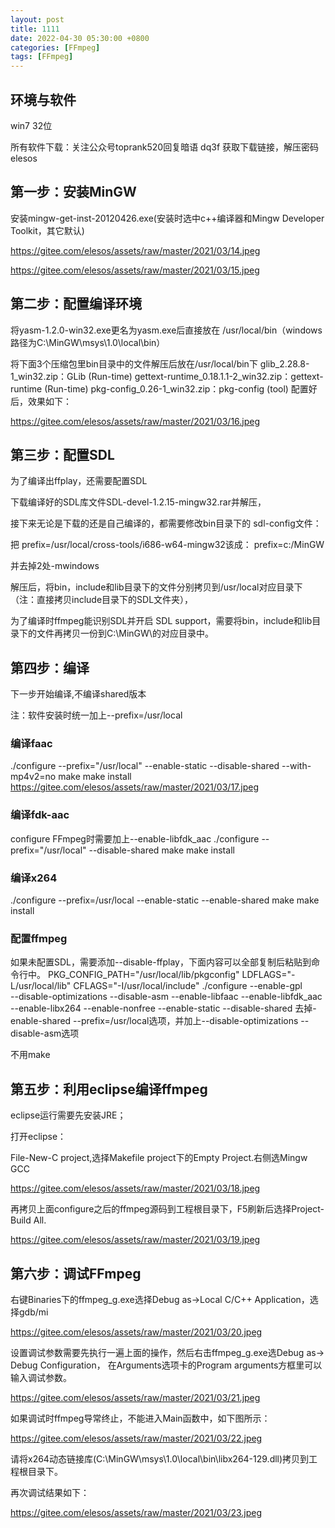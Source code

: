 ```yaml
---
layout: post
title: 1111
date: 2022-04-30 05:30:00 +0800
categories: [FFmpeg]
tags: [FFmpeg]
---
```

## 环境与软件
win7 32位

所有软件下载：关注公众号toprank520回复暗语 dq3f 获取下载链接，解压密码elesos

## 第一步：安装MinGW
安装mingw-get-inst-20120426.exe(安装时选中c++编译器和Mingw Developer Toolkit，其它默认)

https://gitee.com/elesos/assets/raw/master/2021/03/14.jpeg

https://gitee.com/elesos/assets/raw/master/2021/03/15.jpeg
## 第二步：配置编译环境
将yasm-1.2.0-win32.exe更名为yasm.exe后直接放在 /usr/local/bin（windows路径为C:\MinGW\msys\1.0\local\bin）

将下面3个压缩包里bin目录中的文件解压后放在/usr/local/bin下
 glib_2.28.8-1_win32.zip：GLib (Run-time)
 gettext-runtime_0.18.1.1-2_win32.zip：gettext-runtime (Run-time)
 pkg-config_0.26-1_win32.zip：pkg-config (tool)
配置好后，效果如下：

https://gitee.com/elesos/assets/raw/master/2021/03/16.jpeg
## 第三步：配置SDL
为了编译出ffplay，还需要配置SDL

下载编译好的SDL库文件SDL-devel-1.2.15-mingw32.rar并解压，

接下来无论是下载的还是自己编译的，都需要修改bin目录下的 sdl-config文件：

把 prefix=/usr/local/cross-tools/i686-w64-mingw32该成： prefix=c:/MinGW

并去掉2处-mwindows

解压后，将bin，include和lib目录下的文件分别拷贝到/usr/local对应目录下（注：直接拷贝include目录下的SDL文件夹），

为了编译时ffmpeg能识别SDL并开启 SDL support，需要将bin，include和lib目录下的文件再拷贝一份到C:\MinGW\的对应目录中。
## 第四步：编译
下一步开始编译,不编译shared版本

注：软件安装时统一加上--prefix=/usr/local
### 编译faac
 ./configure --prefix="/usr/local" --enable-static --disable-shared --with-mp4v2=no
 make
 make install
https://gitee.com/elesos/assets/raw/master/2021/03/17.jpeg
### 编译fdk-aac
configure FFmpeg时需要加上--enable-libfdk_aac
 ./configure --prefix="/usr/local" --disable-shared
 make
 make install
### 编译x264
 ./configure --prefix=/usr/local --enable-static --enable-shared
 make
 make install
### 配置ffmpeg
如果未配置SDL，需要添加--disable-ffplay，下面内容可以全部复制后粘贴到命令行中。
 PKG_CONFIG_PATH="/usr/local/lib/pkgconfig" LDFLAGS="-L/usr/local/lib" CFLAGS="-I/usr/local/include" ./configure --enable-gpl \
  --disable-optimizations --disable-asm --enable-libfaac --enable-libfdk_aac \
  --enable-libx264 --enable-nonfree --enable-static --disable-shared
去掉-enable-shared --prefix=/usr/local选项，并加上--disable-optimizations --disable-asm选项

不用make
## 第五步：利用eclipse编译ffmpeg
eclipse运行需要先安装JRE；

打开eclipse：

File-New-C project,选择Makefile project下的Empty Project.右侧选Mingw GCC

https://gitee.com/elesos/assets/raw/master/2021/03/18.jpeg

再拷贝上面configure之后的ffmpeg源码到工程根目录下，F5刷新后选择Project-Build All.

https://gitee.com/elesos/assets/raw/master/2021/03/19.jpeg
## 第六步：调试FFmpeg
右键Binaries下的ffmpeg_g.exe选择Debug as->Local C/C++ Application，选择gdb/mi

https://gitee.com/elesos/assets/raw/master/2021/03/20.jpeg

设置调试参数需要先执行一遍上面的操作，然后右击ffmpeg_g.exe选Debug as-> Debug Configuration，
在Arguments选项卡的Program arguments方框里可以输入调试参数。

https://gitee.com/elesos/assets/raw/master/2021/03/21.jpeg

如果调试时ffmpeg导常终止，不能进入Main函数中，如下图所示：

https://gitee.com/elesos/assets/raw/master/2021/03/22.jpeg

请将x264动态链接库(C:\MinGW\msys\1.0\local\bin\libx264-129.dll)拷贝到工程根目录下。

再次调试结果如下：

https://gitee.com/elesos/assets/raw/master/2021/03/23.jpeg
